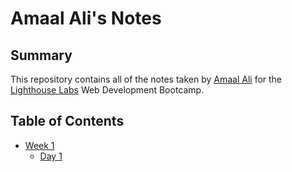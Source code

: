 # Amaal Ali's Notes
## Summary 

This repository contains all of the notes taken by [Amaal Ali](https://github.com/AmaalAli03) for the [Lighthouse Labs](https://www.lighthouselabs.ca/) Web Development Bootcamp.
## Table of Contents
* [Week 1](/Week_1)
  * [Day 1](/Week_1/Day_1)